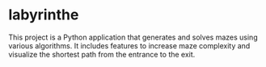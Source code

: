 # labyrinthe
This project is a Python application that generates and solves mazes using various algorithms. It includes features to increase maze complexity and visualize the shortest path from the entrance to the exit.
